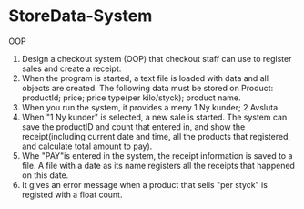 # StoreData-System
OOP
1. Design a checkout system (OOP) that checkout staff can use to register sales and create a receipt.
2. When the program is started, a text file is loaded with data and all objects are created. The following data must be stored on Product: productId; price; price type(per kilo/styck); product name.
3. When you run the system, it provides a meny 1 Ny kunder; 2 Avsluta.
4. When "1 Ny kunder" is selected, a new sale is started. The system can save the productID and count that entered in, and show the receipt(including current date and time, all the products that registered, and calculate total amount to pay).
5. Whe "PAY"is entered in the system, the receipt information is saved to a file. A file with a date as its name registers all the receipts that happened on this date.
6. It gives an error message when a product that sells "per styck" is registed with a float count.
